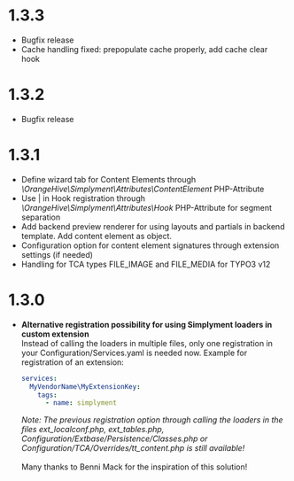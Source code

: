 # 1.3.3
- Bugfix release
- Cache handling fixed: prepopulate cache properly, add cache clear hook

# 1.3.2
- Bugfix release

# 1.3.1
- Define wizard tab for Content Elements through *\OrangeHive\Simplyment\Attributes\ContentElement* PHP-Attribute
- Use | in Hook registration through *\OrangeHive\Simplyment\Attributes\Hook* PHP-Attribute for segment separation
- Add backend preview renderer for using layouts and partials in backend template. Add content element as object.
- Configuration option for content element signatures through extension settings (if needed)
- Handling for TCA types FILE_IMAGE and FILE_MEDIA for TYPO3 v12

# 1.3.0
- **Alternative registration possibility for using Simplyment loaders in custom extension** \
Instead of calling the loaders in multiple files, only one registration in your Configuration/Services.yaml is needed now.
Example for registration of an extension:
    ```yaml
    services:
      MyVendorName\MyExtensionKey:
        tags:
          - name: simplyment
    ```
    
    *Note: The previous registration option through calling the loaders in the files 
ext_localconf.php, ext_tables.php, Configuration/Extbase/Persistence/Classes.php or Configuration/TCA/Overrides/tt_content.php 
is still available!*
\
\
    Many thanks to Benni Mack for the inspiration of this solution!